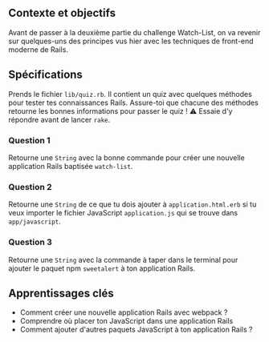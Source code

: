 ## Contexte et objectifs

Avant de passer à la deuxième partie du challenge Watch-List, on va revenir sur quelques-uns des principes vus hier avec les techniques de front-end moderne de Rails.

## Spécifications

Prends le fichier `lib/quiz.rb`. Il contient un quiz avec quelques méthodes pour tester tes connaissances Rails. Assure-toi que chacune des méthodes retourne les bonnes informations pour passer le quiz !
⚠️ Essaie d'y répondre avant de lancer `rake`.

### Question 1

Retourne une `String` avec la bonne commande pour créer une nouvelle application Rails baptisée `watch-list`.

### Question 2

Retourne une `String` de ce que tu dois ajouter à `application.html.erb` si tu veux importer le fichier JavaScript `application.js` qui se trouve dans `app/javascript`.

### Question 3

Retourne une `String` avec la commande à taper dans le terminal pour ajouter le paquet npm `sweetalert` à ton application Rails.

## Apprentissages clés

- Comment créer une nouvelle application Rails avec webpack ?
- Comprendre où placer ton JavaScript dans une application Rails
- Comment ajouter d'autres paquets JavaScript à ton application Rails ?
